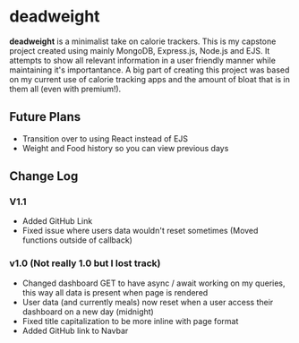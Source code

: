 # deadweight
 **deadweight** is a minimalist take on calorie trackers. This is my capstone project created using mainly MongoDB, Express.js, Node.js and EJS. It attempts to show all relevant information in a user friendly manner while maintaining it's importantance. A big part of creating this project was based on my current use of calorie tracking apps and the amount of bloat that is in them all (even with premium!).

## Future Plans
 * Transition over to using React instead of EJS
 * Weight and Food history so you can view previous days

## Change Log
### V1.1
 * Added GitHub Link
 * Fixed issue where users data wouldn't reset sometimes (Moved functions outside of callback)
 
### v1.0 (Not really 1.0 but I lost track)
 * Changed dashboard GET to have async / await working on my queries, this way all data is present when page is rendered
 * User data (and currently meals) now reset when a user access their dashboard on a new day (midnight)
 * Fixed title capitalization to be more inline with page format
 * Added GitHub link to Navbar
